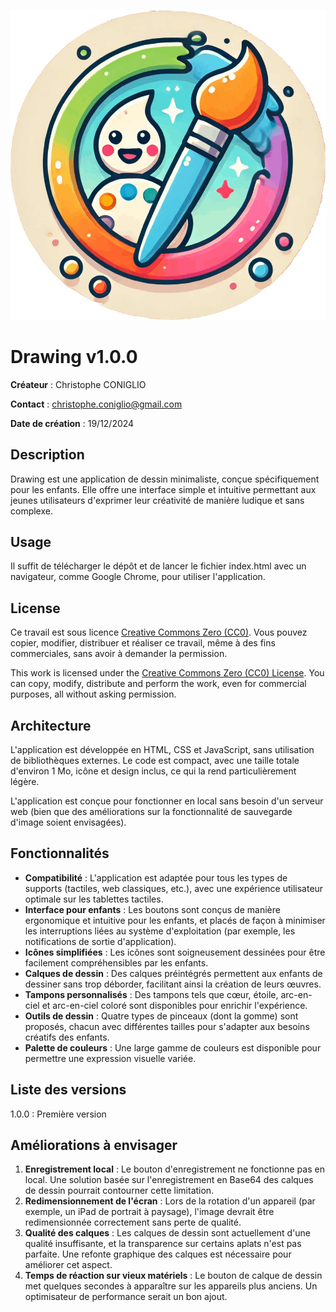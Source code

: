 ![logo](./READMEsrc/logo.png)

# Drawing v1.0.0

**Créateur** : Christophe CONIGLIO

**Contact** : christophe.coniglio@gmail.com

**Date de création** : 19/12/2024

## Description
Drawing est une application de dessin minimaliste, conçue spécifiquement pour les enfants. Elle offre une interface simple et intuitive permettant aux jeunes utilisateurs d'exprimer leur créativité de manière ludique et sans complexe.

## Usage
Il suffit de télécharger le dépôt et de lancer le fichier index.html avec un navigateur, comme Google Chrome, pour utiliser l'application.

## License
Ce travail est sous licence [Creative Commons Zero (CC0)](https://creativecommons.org/publicdomain/zero/1.0/).
Vous pouvez copier, modifier, distribuer et réaliser ce travail, même à des fins commerciales, sans avoir à demander la permission.

This work is licensed under the [Creative Commons Zero (CC0) License](https://creativecommons.org/publicdomain/zero/1.0/).
You can copy, modify, distribute and perform the work, even for commercial purposes, all without asking permission.

## Architecture
L'application est développée en HTML, CSS et JavaScript, sans utilisation de bibliothèques externes. Le code est compact, avec une taille totale d'environ 1 Mo, icône et design inclus, ce qui la rend particulièrement légère.

L'application est conçue pour fonctionner en local sans besoin d'un serveur web (bien que des améliorations sur la fonctionnalité de sauvegarde d'image soient envisagées).

## Fonctionnalités
- **Compatibilité** : L'application est adaptée pour tous les types de supports (tactiles, web classiques, etc.), avec une expérience utilisateur optimale sur les tablettes tactiles.
- **Interface pour enfants** : Les boutons sont conçus de manière ergonomique et intuitive pour les enfants, et placés de façon à minimiser les interruptions liées au système d'exploitation (par exemple, les notifications de sortie d'application).
- **Icônes simplifiées** : Les icônes sont soigneusement dessinées pour être facilement compréhensibles par les enfants.
- **Calques de dessin** : Des calques préintégrés permettent aux enfants de dessiner sans trop déborder, facilitant ainsi la création de leurs œuvres.
- **Tampons personnalisés** : Des tampons tels que cœur, étoile, arc-en-ciel et arc-en-ciel coloré sont disponibles pour enrichir l'expérience.
- **Outils de dessin** : Quatre types de pinceaux (dont la gomme) sont proposés, chacun avec différentes tailles pour s'adapter aux besoins créatifs des enfants.
- **Palette de couleurs** : Une large gamme de couleurs est disponible pour permettre une expression visuelle variée.

## Liste des versions
1.0.0 : Première version

## Améliorations à envisager
1. **Enregistrement local** : Le bouton d'enregistrement ne fonctionne pas en local. Une solution basée sur l'enregistrement en Base64 des calques de dessin pourrait contourner cette limitation.
2. **Redimensionnement de l'écran** : Lors de la rotation d'un appareil (par exemple, un iPad de portrait à paysage), l'image devrait être redimensionnée correctement sans perte de qualité.
3. **Qualité des calques** : Les calques de dessin sont actuellement d'une qualité insuffisante, et la transparence sur certains aplats n'est pas parfaite. Une refonte graphique des calques est nécessaire pour améliorer cet aspect.
4. **Temps de réaction sur vieux matériels** : Le bouton de calque de dessin met quelques secondes à apparaître sur les appareils plus anciens. Un optimisateur de performance serait un bon ajout.



